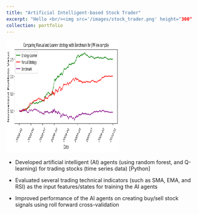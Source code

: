 ```yaml
---
title: "Artificial Intelligent-based Stock Trader"
excerpt: "Hello <br/><img src='/images/stock_trader.png' height="300"  width="300">"
collection: portfolio
---
```


<img src='/images/stock_trader.png' height="300"  width="300">

* Developed artificial intelligent (AI) agents (using random forest, and Q-learning) for trading stocks (time series data) [Python]


* Evaluated several trading technical indicators (such as SMA, EMA, and RSI) as the input features/states for training the AI agents


* Improved performance of the AI agents on creating buy/sell stock signals using roll forward cross-validation

